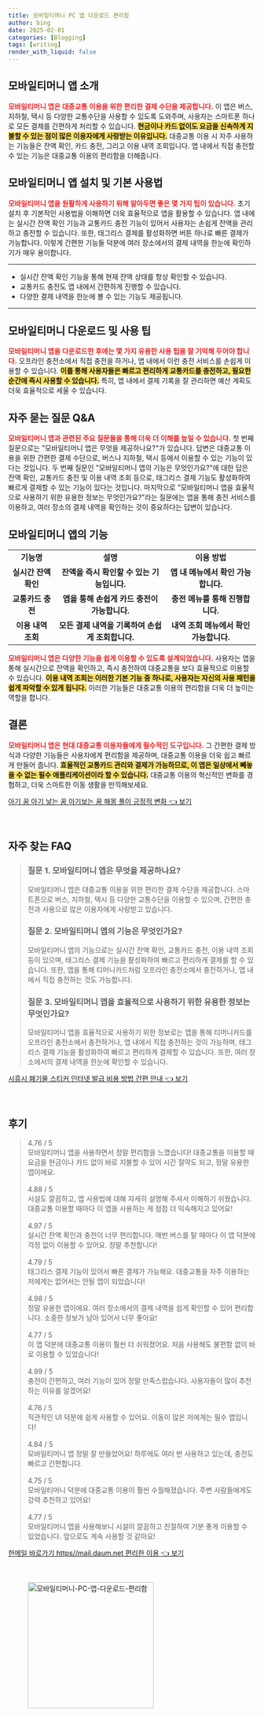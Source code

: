 ```yaml
---
title: 모바일티머니 PC 앱 다운로드 편리함
author: bing
date: 2025-02-01
categories: [Blogging]
tags: [writing]
render_with_liquid: false
---
```



<h2 id='모바일티머니_앱_소개'>모바일티머니 앱 소개</h2>

<p><b><span style="color: #ee2323;">모바일티머니 앱은 대중교통 이용을 위한 편리한 결제 수단을 제공합니다.</span></b> 이 앱은 버스, 지하철, 택시 등 다양한 교통수단을 사용할 수 있도록 도와주며, 사용자는 스마트폰 하나로 모든 결제를 간편하게 처리할 수 있습니다. <b><span style="background-color: #ffe066;">현금이나 카드 없이도 요금을 신속하게 지불할 수 있는 점이 많은 이용자에게 사랑받는 이유입니다.</span></b> 대중교통 이용 시 자주 사용하는 기능들은 잔액 확인, 카드 충전, 그리고 이용 내역 조회입니다. 앱 내에서 직접 충전할 수 있는 기능은 대중교통 이용의 편리함을 더해줍니다.</p>

<h2 id='모바일티머니_앱_설치_및_사용법'>모바일티머니 앱 설치 및 기본 사용법</h2>

<p><b><span style="color: #ee2323;">모바일티머니 앱을 원활하게 사용하기 위해 알아두면 좋은 몇 가지 팁이 있습니다.</span></b> 초기 설치 후 기본적인 사용법을 이해하면 더욱 효율적으로 앱을 활용할 수 있습니다. 앱 내에는 실시간 잔액 확인 기능과 교통카드 충전 기능이 있어서 사용자는 손쉽게 잔액을 관리하고 충전할 수 있습니다. 또한, 태그리스 결제를 활성화하면 버튼 하나로 빠른 결제가 가능합니다. 이렇게 간편한 기능들 덕분에 여러 장소에서의 결제 내역을 한눈에 확인하기가 매우 용이합니다.</p>

<hr />

<ul>
    <li>실시간 잔액 확인 기능을 통해 현재 잔액 상태를 항상 확인할 수 있습니다.</li>
    <li>교통카드 충전도 앱 내에서 간편하게 진행할 수 있습니다.</li>
    <li>다양한 결제 내역을 한눈에 볼 수 있는 기능도 제공됩니다.</li>
</ul>

<hr />

<h2 id='모바일티머니_다운로드_및_사용_팁'>모바일티머니 다운로드 및 사용 팁</h2>

<p><b><span style="color: #ee2323;">모바일티머니 앱을 다운로드한 후에는 몇 가지 유용한 사용 팁을 잘 기억해 두어야 합니다.</span></b> 오프라인 충전소에서 직접 충전을 하거나, 앱 내에서 이런 충전 서비스를 손쉽게 이용할 수 있습니다. <b><span style="background-color: #ffe066;">이를 통해 사용자들은 빠르고 편리하게 교통카드를 충전하고, 필요한 순간에 즉시 사용할 수 있습니다.</span></b> 특히, 앱 내에서 결제 기록을 잘 관리하면 예산 계획도 더욱 효율적으로 세울 수 있습니다.</p>

<h2 id='자주_묻는_질문'>자주 묻는 질문 Q&A</h2>

<p><b><span style="color: #ee2323;">모바일티머니 앱과 관련된 주요 질문들을 통해 더욱 더 이해를 높일 수 있습니다.</span></b> 첫 번째 질문으로는 "모바일티머니 앱은 무엇을 제공하나요?"가 있습니다. 답변은 대중교통 이용을 위한 간편한 결제 수단으로, 버스나 지하철, 택시 등에서 이용할 수 있는 기능이 있다는 것입니다. 두 번째 질문인 "모바일티머니 앱의 기능은 무엇인가요?"에 대한 답은 잔액 확인, 교통카드 충전 및 이용 내역 조회 등으로, 태그리스 결제 기능도 활성화하여 빠르게 결제할 수 있는 기능이 있다는 것입니다. 마지막으로 "모바일티머니 앱을 효율적으로 사용하기 위한 유용한 정보는 무엇인가요?"라는 질문에는 앱을 통해 충전 서비스를 이용하고, 여러 장소의 결제 내역을 확인하는 것이 중요하다는 답변이 있습니다.</p>

<h2 id='모바일티머니_앱의_기능'>모바일티머니 앱의 기능</h2>

<table>
    <tr>
        <td style="text-align: center; height: 17px;"><b>기능명</b></td>
        <td style="text-align: center; height: 17px;"><b>설명</b></td>
        <td style="text-align: center; height: 17px;"><b>이용 방법</b></td>
    </tr>
    <tr>
        <td style="text-align: center; height: 17px;"><b>실시간 잔액 확인</b></td>
        <td style="text-align: center; height: 17px;"><b>잔액을 즉시 확인할 수 있는 기능입니다.</b></td>
        <td style="text-align: center; height: 17px;"><b>앱 내 메뉴에서 확인 가능합니다.</b></td>
    </tr>
    <tr>
        <td style="text-align: center; height: 17px;"><b>교통카드 충전</b></td>
        <td style="text-align: center; height: 17px;"><b>앱을 통해 손쉽게 카드 충전이 가능합니다.</b></td>
        <td style="text-align: center; height: 17px;"><b>충전 메뉴를 통해 진행합니다.</b></td>
    </tr>
    <tr>
        <td style="text-align: center; height: 17px;"><b>이용 내역 조회</b></td>
        <td style="text-align: center; height: 17px;"><b>모든 결제 내역을 기록하여 손쉽게 조회합니다.</b></td>
        <td style="text-align: center; height: 17px;"><b>내역 조회 메뉴에서 확인 가능합니다.</b></td>
    </tr>
</table>

<p><b><span style="color: #ee2323;">모바일티머니 앱은 다양한 기능을 쉽게 이용할 수 있도록 설계되었습니다.</span></b> 사용자는 앱을 통해 실시간으로 잔액을 확인하고, 즉시 충전하여 대중교통을 보다 효율적으로 이용할 수 있습니다. <b><span style="background-color: #ffe066;">이용 내역 조회는 이러한 기본 기능 중 하나로, 사용자는 자신의 사용 패턴을 쉽게 파악할 수 있게 됩니다.</span></b> 이러한 기능들은 대중교통 이용의 편리함을 더욱 더 높이는 역할을 합니다.</p>

<h2 id='결론'>결론</h2>

<p><b><span style="color: #ee2323;">모바일티머니 앱은 현대 대중교통 이용자들에게 필수적인 도구입니다.</span></b> 그 간편한 결제 방식과 다양한 기능들은 사용자에게 편리함을 제공하며, 대중교통 이용을 더욱 쉽고 빠르게 만들어 줍니다. <b><span style="background-color: #ffe066;">효율적인 교통카드 관리와 결제가 가능하므로, 이 앱은 일상에서 빼놓을 수 없는 필수 애플리케이션이라 할 수 있습니다.</span></b> 대중교통 이용의 혁신적인 변화를 경험하고, 더욱 스마트한 이동 생활을 만끽해보세요.</p>


<p><a class="click-button" title="아기 꿈 아기 낳는 꿈 아기보는 꿈 해몽 풀이 긍정적 변화" href="https://blackassets.github.io/posts/%EC%95%84%EA%B8%B0-%EA%BF%88-%EC%95%84%EA%B8%B0-%EB%82%B3%EB%8A%94-%EA%BF%88-%EC%95%84%EA%B8%B0%EB%B3%B4%EB%8A%94-%EA%BF%88-%ED%95%B4%EB%AA%BD-%ED%92%80%EC%9D%B4-%EA%B8%8D%EC%A0%95%EC%A0%81-%EB%B3%80%ED%99%94/" rel="dofollow">아기 꿈 아기 낳는 꿈 아기보는 꿈 해몽 풀이 긍정적 변화 👈 보기</a></p><br>
<h2 id='자주_찾는_FAQ'>자주 찾는 FAQ</h2>
<div itemscope="" itemtype="https://schema.org/FAQPage"> 
<blockquote> 
<div itemscope="" itemprop="mainEntity" itemtype="https://schema.org/Question"> 
<h3 itemprop="name">질문 1. 모바일티머니 앱은 무엇을 제공하나요?</h3> 
<div itemscope="" itemprop="acceptedAnswer" itemtype="https://schema.org/Answer"> 
<span itemprop="text"> 
<p>모바일티머니 앱은 대중교통 이용을 위한 편리한 결제 수단을 제공합니다. 스마트폰으로 버스, 지하철, 택시 등 다양한 교통수단을 이용할 수 있으며, 간편한 충전과 사용으로 많은 이용자에게 사랑받고 있습니다.</p> 
</span> 
</div> 
</div> 

<div itemscope="" itemprop="mainEntity" itemtype="https://schema.org/Question"> 
<h3 itemprop="name">질문 2. 모바일티머니 앱의 기능은 무엇인가요?</h3> 
<div itemscope="" itemprop="acceptedAnswer" itemtype="https://schema.org/Answer"> 
<span itemprop="text"> 
<p>모바일티머니 앱의 기능으로는 실시간 잔액 확인, 교통카드 충전, 이용 내역 조회 등이 있으며, 태그리스 결제 기능을 활성화하여 빠르고 편리하게 결제를 할 수 있습니다. 또한, 앱을 통해 티머니카드처럼 오프라인 충전소에서 충전하거나, 앱 내에서 직접 충전하는 것도 가능합니다.</p> 
</span> 
</div> 
</div> 

<div itemscope="" itemprop="mainEntity" itemtype="https://schema.org/Question"> 
<h3 itemprop="name">질문 3. 모바일티머니 앱을 효율적으로 사용하기 위한 유용한 정보는 무엇인가요?</h3> 
<div itemscope="" itemprop="acceptedAnswer" itemtype="https://schema.org/Answer"> 
<span itemprop="text"> 
<p>모바일티머니 앱을 효율적으로 사용하기 위한 정보로는 앱을 통해 티머니카드를 오프라인 충전소에서 충전하거나, 앱 내에서 직접 충전하는 것이 가능하며, 태그리스 결제 기능을 활성화하여 빠르고 편리하게 결제할 수 있습니다. 또한, 여러 장소에서의 결제 내역을 한눈에 확인할 수 있습니다.</p> 
</span> 
</div> 
</div> 
</blockquote> 
</div>
<p><a class="click-button" title="시흥시 폐기물 스티커 인터넷 발급 비용 방법 간편 안내" href="https://blackassets.github.io/posts/%EC%8B%9C%ED%9D%A5%EC%8B%9C-%ED%8F%90%EA%B8%B0%EB%AC%BC-%EC%8A%A4%ED%8B%B0%EC%BB%A4-%EC%9D%B8%ED%84%B0%EB%84%B7-%EB%B0%9C%EA%B8%89-%EB%B9%84%EC%9A%A9-%EB%B0%A9%EB%B2%95-%EA%B0%84%ED%8E%B8-%EC%95%88%EB%82%B4/" rel="dofollow">시흥시 폐기물 스티커 인터넷 발급 비용 방법 간편 안내 👈 보기</a></p><br>
<h2 id='후기'>후기</h2>
<div itemscope itemtype="https://schema.org/Product">
  <blockquote>
  <div itemprop="review" itemscope itemtype="https://schema.org/Review">
      <div itemprop="reviewRating" itemscope itemtype="https://schema.org/Rating"> <span itemprop="ratingValue">4.76</span> / <span itemprop="bestRating">5</span> </div>
      <span itemprop="reviewBody">모바일티머니 앱을 사용하면서 정말 편리함을 느꼈습니다! 대중교통을 이용할 때 요금을 현금이나 카드 없이 바로 지불할 수 있어 시간 절약도 되고, 정말 유용한 앱이에요.</span>
  </div>
  <br>
  <div itemprop="review" itemscope itemtype="https://schema.org/Review">
      <div itemprop="reviewRating" itemscope itemtype="https://schema.org/Rating"> <span itemprop="ratingValue">4.88</span> / <span itemprop="bestRating">5</span> </div>
      <span itemprop="reviewBody">시설도 깔끔하고, 앱 사용법에 대해 자세히 설명해 주셔서 이해하기 쉬웠습니다. 대중교통 이용할 때마다 이 앱을 사용하는 게 점점 더 익숙해지고 있어요!</span>
  </div>
  <br>
  <div itemprop="review" itemscope itemtype="https://schema.org/Review">
      <div itemprop="reviewRating" itemscope itemtype="https://schema.org/Rating"> <span itemprop="ratingValue">4.97</span> / <span itemprop="bestRating">5</span> </div>
      <span itemprop="reviewBody">실시간 잔액 확인과 충전이 너무 편리합니다. 매번 버스를 탈 때마다 이 앱 덕분에 걱정 없이 이용할 수 있어요. 정말 추천합니다!</span>
  </div>
  <br>
  <div itemprop="review" itemscope itemtype="https://schema.org/Review">
      <div itemprop="reviewRating" itemscope itemtype="https://schema.org/Rating"> <span itemprop="ratingValue">4.79</span> / <span itemprop="bestRating">5</span> </div>
      <span itemprop="reviewBody">태그리스 결제 기능이 있어서 빠른 결제가 가능해요. 대중교통을 자주 이용하는 저에게는 없어서는 안될 앱이 되었습니다!</span>
  </div>
  <br>
  <div itemprop="review" itemscope itemtype="https://schema.org/Review">
      <div itemprop="reviewRating" itemscope itemtype="https://schema.org/Rating"> <span itemprop="ratingValue">4.98</span> / <span itemprop="bestRating">5</span> </div>
      <span itemprop="reviewBody">정말 유용한 앱이에요. 여러 장소에서의 결제 내역을 쉽게 확인할 수 있어 편리합니다. 소중한 정보가 남아 있어서 너무 좋아요!</span>
  </div>
  <br>
  <div itemprop="review" itemscope itemtype="https://schema.org/Review">
      <div itemprop="reviewRating" itemscope itemtype="https://schema.org/Rating"> <span itemprop="ratingValue">4.77</span> / <span itemprop="bestRating">5</span> </div>
      <span itemprop="reviewBody">이 앱 덕분에 대중교통 이용이 훨씬 더 쉬워졌어요. 처음 사용해도 불편함 없이 바로 이용할 수 있었습니다!</span>
  </div>
  <br>
  <div itemprop="review" itemscope itemtype="https://schema.org/Review">
      <div itemprop="reviewRating" itemscope itemtype="https://schema.org/Rating"> <span itemprop="ratingValue">4.99</span> / <span itemprop="bestRating">5</span> </div>
      <span itemprop="reviewBody">충전이 간편하고, 여러 기능이 있어 정말 만족스럽습니다. 사용자들이 많이 추천하는 이유를 알겠어요!</span>
  </div>
  <br>
  <div itemprop="review" itemscope itemtype="https://schema.org/Review">
      <div itemprop="reviewRating" itemscope itemtype="https://schema.org/Rating"> <span itemprop="ratingValue">4.76</span> / <span itemprop="bestRating">5</span> </div>
      <span itemprop="reviewBody">직관적인 UI 덕분에 쉽게 사용할 수 있어요. 이동이 많은 저에게는 필수 앱입니다!</span>
  </div>
  <br>
  <div itemprop="review" itemscope itemtype="https://schema.org/Review">
      <div itemprop="reviewRating" itemscope itemtype="https://schema.org/Rating"> <span itemprop="ratingValue">4.84</span> / <span itemprop="bestRating">5</span> </div>
      <span itemprop="reviewBody">모바일티머니 앱 정말 잘 만들었어요! 하루에도 여러 번 사용하고 있는데, 충전도 빠르고 간편합니다.</span>
  </div>
  <br>
  <div itemprop="review" itemscope itemtype="https://schema.org/Review">
      <div itemprop="reviewRating" itemscope itemtype="https://schema.org/Rating"> <span itemprop="ratingValue">4.75</span> / <span itemprop="bestRating">5</span> </div>
      <span itemprop="reviewBody">모바일티머니 덕분에 대중교통 이용이 훨씬 수월해졌습니다. 주변 사람들에게도 강력 추천하고 있어요!</span>
  </div>
  <br>
  <div itemprop="review" itemscope itemtype="https://schema.org/Review">
      <div itemprop="reviewRating" itemscope itemtype="https://schema.org/Rating"> <span itemprop="ratingValue">4.77</span> / <span itemprop="bestRating">5</span> </div>
      <span itemprop="reviewBody">모바일티머니 앱을 사용해보니 시설이 깔끔하고 친절하여 기분 좋게 이용할 수 있었습니다. 앞으로도 계속 사용할 것 같아요!</span>
  </div>
  </blockquote>
</div>
<p><a class="click-button" title="한메일 바로가기 https//mail.daum.net 편리한 이용" href="https://blackassets.github.io/posts/%ED%95%9C%EB%A9%94%EC%9D%BC-%EB%B0%94%EB%A1%9C%EA%B0%80%EA%B8%B0-httpsmail.daum.net-%ED%8E%B8%EB%A6%AC%ED%95%9C-%EC%9D%B4%EC%9A%A9/" rel="dofollow">한메일 바로가기 https//mail.daum.net 편리한 이용 👈 보기</a></p><br>
<figure class="image"><img src="https://blackassets.github.io/assets/img/thumbnail/모바일티머니-PC-앱-다운로드-편리함.webp" alt="모바일티머니-PC-앱-다운로드-편리함" width="256" height="256"></figure>